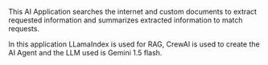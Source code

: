 


This AI Application searches the internet and custom documents to extract requested information and summarizes extracted information to match requests.




In this application LLamaIndex is used for RAG, CrewAI is used to create the AI Agent and the LLM used is  Gemini 1.5 flash.
